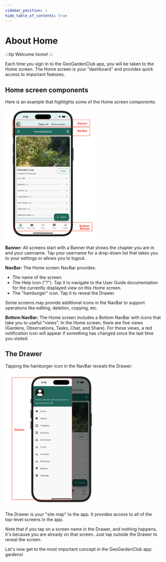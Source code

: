 ```yaml
---
sidebar_position: 1
hide_table_of_contents: true
---
```


# About Home

:::tip Welcome home!
:::

Each time you sign in to the GeoGardenClub app, you will be taken to the Home screen.  The Home screen is your "dashboard" and provides quick access to important features. 

## Home screen components

Here is an example that highlights some of the Home screen components:

<img width="300" src="/img/user-guide/home-annotated.png"/>

**Banner:** All screens start with a Banner that shows the chapter you are in and your username. Tap your username for a drop-down list that takes you to your settings or allows you to logout.

**NavBar:** The Home screen NavBar provides:
* The name of the screen. 
* The Help icon ("?"). Tap it to navigate to the User Guide documentation for the currently displayed view on this Home screen.
* The "hamburger" icon. Tap it to reveal the Drawer.

Some screens may provide additional icons in the NavBar to support operations like editing, deletion, copying, etc.

**Bottom NavBar:** The Home screen includes a Bottom NavBar with icons that take you to useful "views". In the Home screen, there are five views (Gardens, Observations, Tasks, Chat, and Share). For these views, a red notification icon will appear if something has changed since the last time you visited.

## The Drawer

Tapping the hamburger icon in the NavBar reveals the Drawer:

<img width="300" src="/img/user-guide/home-drawer.png"/>

The Drawer is your "site map" to the app.  It provides access to all of the top-level screens in the app. 

Note that if you tap on a screen name in the Drawer, and nothing happens, it's because you are already on that screen. Just tap outside the Drawer to reveal the screen. 

Let's now get to the most important concept in the GeoGardenClub app: gardens!




